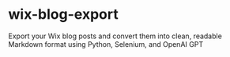 # wix-blog-export
Export your Wix blog posts and convert them into clean, readable Markdown format using Python, Selenium, and OpenAI GPT
